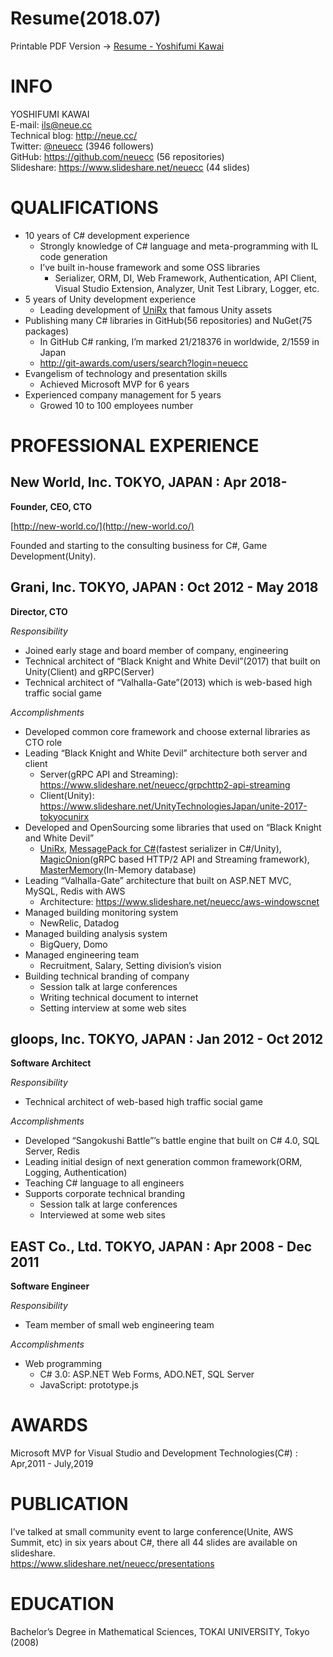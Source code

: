Resume(2018.07)
===
Printable PDF Version -> [Resume - Yoshifumi Kawai](https://github.com/neuecc/Resume/blob/master/Resume%20-%20Yoshifumi%20Kawai.pdf)

INFO
===
YOSHIFUMI KAWAI  
E-mail: ils@neue.cc  
Technical blog: http://neue.cc/  
Twitter: [@neuecc](https://twitter.com/neuecc) (3946 followers)  
GitHub: https://github.com/neuecc (56 repositories)  
Slideshare: https://www.slideshare.net/neuecc (44 slides)  

QUALIFICATIONS
===
- 10 years of C# development experience
  - Strongly knowledge of C# language and meta-programming with IL code generation
  -	I’ve built in-house framework and some OSS libraries
    - Serializer, ORM, DI, Web Framework, Authentication, API Client, Visual Studio Extension, Analyzer, Unit Test Library, Logger, etc.
- 5 years of Unity development experience
  - Leading development of [UniRx](https://github.com/neuecc/UniRx/) that famous Unity assets
- Publishing many C# libraries in GitHub(56 repositories) and NuGet(75 packages)
  -	In GitHub C# ranking, I’m marked 21/218376 in worldwide, 2/1559 in Japan
  -	http://git-awards.com/users/search?login=neuecc
- Evangelism of technology and presentation skills
  -	Achieved Microsoft MVP for 6 years
- Experienced company management for 5 years
  -	Growed 10 to 100 employees number
  
PROFESSIONAL EXPERIENCE
===

New World, Inc. TOKYO, JAPAN : Apr 2018-
---
**Founder, CEO, CTO**

[http://new-world.co/](http://new-world.co/)

Founded and starting to the consulting business for C#, Game Development(Unity).

Grani, Inc. TOKYO, JAPAN : Oct 2012 - May 2018
---
**Director, CTO**

*Responsibility*
- Joined early stage and board member of company, engineering
- Technical architect of “Black Knight and White Devil”(2017) that built on Unity(Client) and gRPC(Server)
- Technical architect of “Valhalla-Gate”(2013) which is web-based high traffic social game

*Accomplishments*
- Developed common core framework and choose external libraries as CTO role
- Leading “Black Knight and White Devil” architecture both server and client
  - Server(gRPC API and Streaming): https://www.slideshare.net/neuecc/grpchttp2-api-streaming
  - Client(Unity): https://www.slideshare.net/UnityTechnologiesJapan/unite-2017-tokyocunirx
- Developed and OpenSourcing some libraries that used on “Black Knight and White Devil”
  - [UniRx](https://github.com/neuecc/UniRx/), [MessagePack for C#](https://github.com/neuecc/MessagePack-CSharp/)(fastest serializer in C#/Unity), [MagicOnion](https://github.com/neuecc/MagicOnion)(gRPC based HTTP/2 API and Streaming framework), [MasterMemory](https://github.com/neuecc/MasterMemory)(In-Memory database)
- Leading “Valhalla-Gate” architecture that built on ASP.NET MVC, MySQL, Redis with AWS
  -	Architecture: https://www.slideshare.net/neuecc/aws-windowscnet
- Managed building monitoring system
  -	NewRelic, Datadog
- Managed building analysis system
  -	BigQuery, Domo
- Managed engineering team
  -	Recruitment, Salary, Setting division’s vision
- Building technical branding of company
  -	Session talk at large conferences
  -	Writing technical document to internet
  -	Setting interview at some web sites

gloops, Inc. TOKYO, JAPAN : Jan 2012 - Oct 2012
---
**Software Architect**

*Responsibility*
- Technical architect of web-based high traffic social game

*Accomplishments*
- Developed “Sangokushi Battle”’s battle engine that built on C# 4.0, SQL Server, Redis
- Leading initial design of next generation common framework(ORM, Logging, Authentication)
- Teaching C# language to all engineers
- Supports corporate technical branding
  - Session talk at large conferences
  - Interviewed at some web sites

EAST Co., Ltd. TOKYO, JAPAN : Apr 2008 - Dec 2011
---
**Software Engineer**

*Responsibility*
- Team member of small web engineering team

*Accomplishments*
- Web programming
  - C# 3.0: ASP.NET Web Forms, ADO.NET, SQL Server
  - JavaScript: prototype.js

AWARDS
===
Microsoft MVP for Visual Studio and Development Technologies(C#) : Apr,2011 - July,2019  

PUBLICATION
===
I’ve talked at small community event to large conference(Unite, AWS Summit, etc) in six years about C#, there all 44 slides are available on slideshare.  
https://www.slideshare.net/neuecc/presentations

EDUCATION
===
Bachelor’s Degree in Mathematical Sciences, TOKAI UNIVERSITY, Tokyo (2008)
